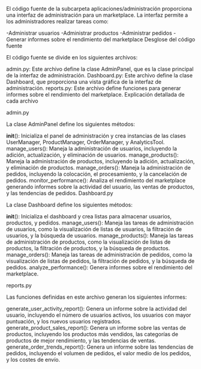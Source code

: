 El código fuente de la subcarpeta aplicaciones/administración proporciona una interfaz de administración para un marketplace. La interfaz permite a los administradores realizar tareas como:

-Administrar usuarios
-Administrar productos
-Administrar pedidos
-Generar informes sobre el rendimiento del marketplace
Desglose del código fuente

El código fuente se divide en los siguientes archivos:

admin.py: Este archivo define la clase AdminPanel, que es la clase principal de la interfaz de administración.
Dashboard.py: Este archivo define la clase Dashboard, que proporciona una vista gráfica de la interfaz de administración.
reports.py: Este archivo define funciones para generar informes sobre el rendimiento del marketplace.
Explicación detallada de cada archivo

admin.py

La clase AdminPanel define los siguientes métodos:

__init__(): Inicializa el panel de administración y crea instancias de las clases UserManager, ProductManager, OrderManager, y AnalyticsTool.
manage_users(): Maneja la administración de usuarios, incluyendo la adición, actualización, y eliminación de usuarios.
manage_products(): Maneja la administración de productos, incluyendo la adición, actualización, y eliminación de productos.
manage_orders(): Maneja la administración de pedidos, incluyendo la colocación, el procesamiento, y la cancelación de pedidos.
monitor_performance(): Analiza el rendimiento del marketplace generando informes sobre la actividad del usuario, las ventas de productos, y las tendencias de pedidos.
Dashboard.py

La clase Dashboard define los siguientes métodos:

__init__(): Inicializa el dashboard y crea listas para almacenar usuarios, productos, y pedidos.
manage_users(): Maneja las tareas de administración de usuarios, como la visualización de listas de usuarios, la filtración de usuarios, y la búsqueda de usuarios.
manage_products(): Maneja las tareas de administración de productos, como la visualización de listas de productos, la filtración de productos, y la búsqueda de productos.
manage_orders(): Maneja las tareas de administración de pedidos, como la visualización de listas de pedidos, la filtración de pedidos, y la búsqueda de pedidos.
analyze_performance(): Genera informes sobre el rendimiento del marketplace.

reports.py

Las funciones definidas en este archivo generan los siguientes informes:

generate_user_activity_report(): Genera un informe sobre la actividad del usuario, incluyendo el número de usuarios activos, los usuarios con mayor puntuación, y los nuevos usuarios registrados.
generate_product_sales_report(): Genera un informe sobre las ventas de productos, incluyendo los productos más vendidos, las categorías de productos de mejor rendimiento, y las tendencias de ventas.
generate_order_trends_report(): Genera un informe sobre las tendencias de pedidos, incluyendo el volumen de pedidos, el valor medio de los pedidos, y los costes de envío.